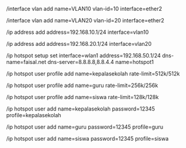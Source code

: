 /interface vlan
add name=VLAN10 vlan-id=10 
interface=ether2

/interface vlan
add name=VLAN20 vlan-id=20 interface=ether2

/ip address
add address=192.168.10.1/24 interface=vlan10

/ip address
add address=192.168.20.1/24 interface=vlan20

/ip hotspot setup
set interface=wlan1 address=192.168.50.1/24 dns-name=faisal.net dns-server=8.8.8.8,8.8.4.4 name=hotspot1

/ip hotspot user profile
add name=kepalasekolah rate-limit=512k/512k

/ip hotspot user profile
add name=guru rate-limit=256k/256k

/ip hotspot user profile
add name=siswa rate-limit=128k/128k

/ip hotspot user
add name=kepalasekolah password=12345
profile=kepalasekolah

/ip hotspot user
add name=guru password=12345 profile=guru

/ip hotspot user
add name=siswa password=12345 profile=siswa
